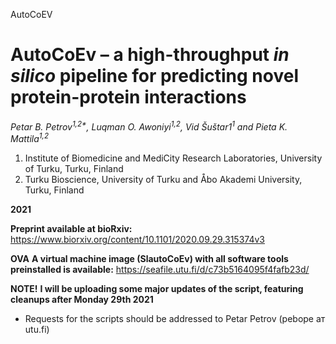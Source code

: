 AutoCoEV

# AutoCoEv – a high-throughput _in silico_ pipeline for predicting novel protein-protein interactions

_Petar B. Petrov<sup>1,2*</sup>, Luqman O. Awoniyi<sup>1,2</sup>, Vid Šuštar1<sup>1</sup> and Pieta K. Mattila<sup>1,2</sup>_

1. Institute of Biomedicine and MediCity Research Laboratories, University of Turku, Turku, Finland
2. Turku Bioscience, University of Turku and Åbo Akademi University, Turku, Finland

**2021**

**Preprint available at bioRxiv:**
https://www.biorxiv.org/content/10.1101/2020.09.29.315374v3

**OVA**
**A virtual machine image (SlautoCoEv) with all software tools preinstalled is available:**
https://seafile.utu.fi/d/c73b5164095f4fafb23d/

**NOTE!**
**I will be uploading some major updates of the script, featuring cleanups after Monday 29th 2021**

* Requests for the scripts should be addressed to Petar Petrov (pebope ат utu.fi)
